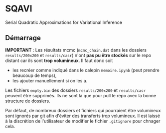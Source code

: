 # SQAVI
Serial Quadratic Approximations for Variational Inference

## Démarrage

**IMPORTANT** : Les résultats mcmc (`mcmc_chain.dat` dans les dossiers `results/200x200` et `results/casr`) n'ont **pas pu être stockés** sur le repo distant car ils sont **trop volumineux**. Il faut donc soit
- les recréer comme indiqué dans le calepin `memoire.ipynb` (peut prendre beaucoup de temps),
- les ajouter manuellement si on les a.

Les fichiers `empty.bin` des dossiers `results/200x200` et `results/casr` peuvent être supprimés. Ils ne sont là que pour pull le repo avec la bonne structure de dossiers.

Par défaut, de nombreux dossiers et fichiers qui pourraient être volumineux sont ignorés par git afin d'éviter des transferts trop volumineux. Il est laissé à la discrétion de l'utilisateur de modifier le fichier `.gitignore` pour chnager cela.